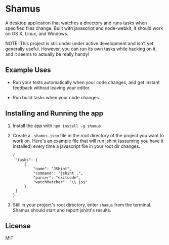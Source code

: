 Shamus
========

A desktop application that watches a directory and runs tasks when
specified files change. Built with javascript and node-webkit, it should
work on OS X, Linux, and Windows.

NOTE! This project is still under under active development and isn't yet
generally useful. However, you can run its own tasks while hacking on it,
and it seems to actually be really handy!


Example Uses
------------

* Run your tests automatically when your code changes, and get instant
  feedback without leaving your editor.

* Run build tasks when your code changes.


Installing and Running the app
------------------------------

1. Install the app with `npm install -g shamus`

1. Create a `.shamus.json` file in the root directory of the project you want
   to work on. Here's an example file that will run jshint (assuming you have it
   installed) every time a javascript file in your root dir changes.

   ```
   {
    "tasks": [
        {
            "name": "JSHint",
            "command": "jshint .",
            "parser": "exitcode",
            "watchMatcher": "\\.js$"
        }
    ]
   }
   ```

1. Still in your project's root directory, enter `shamus` from the terminal.
   Shamus should start and report jshint's results.


License
-------
MIT
